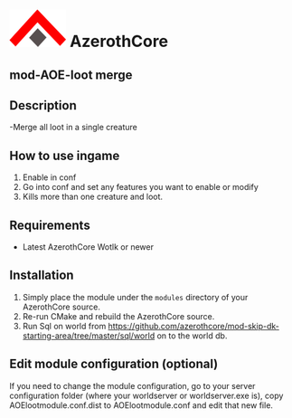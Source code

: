 # ![logo](https://raw.githubusercontent.com/azerothcore/azerothcore.github.io/master/images/logo-github.png) AzerothCore

## mod-AOE-loot merge

## Description

-Merge all loot in a single creature

## How to use ingame

1. Enable in conf
2. Go into conf and set any features you want to enable or modify
3. Kills more than one creature and loot.

## Requirements

- Latest AzerothCore Wotlk or newer

## Installation

1. Simply place the module under the `modules` directory of your AzerothCore source. 
2. Re-run CMake and rebuild the AzerothCore source.
3. Run Sql on world from https://github.com/azerothcore/mod-skip-dk-starting-area/tree/master/sql/world on to the world db.
## Edit module configuration (optional)

If you need to change the module configuration, go to your server configuration folder (where your worldserver or worldserver.exe is), copy AOElootmodule.conf.dist to AOElootmodule.conf and edit that new file.
